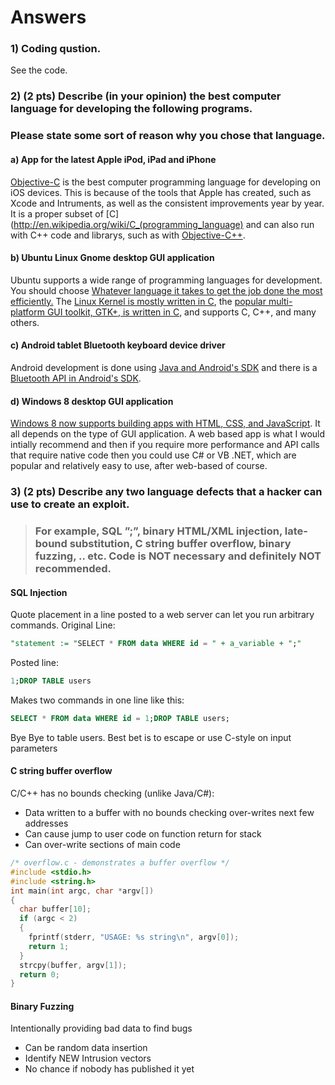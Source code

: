 # Answers

### 1) Coding qustion.
See the code.

### 2) (2 pts) Describe (in your opinion) the best computer language for developing the following programs. 
### Please state some sort of reason why you chose that language.

#### a) App for the latest Apple iPod, iPad and iPhone
[Objective-C](http://en.wikipedia.org/wiki/Objective-C) is the best computer programming language for developing on iOS devices.
This is because of the tools that Apple has created, such as Xcode and Intruments, as well as the consistent improvements year by year.
It is a proper subset of [C](http://en.wikipedia.org/wiki/C_(programming_language) and can also run with C++ code and librarys, 
such as with [Objective-C++](http://stackoverflow.com/a/3684159).

#### b) Ubuntu Linux Gnome desktop GUI application
Ubuntu supports a wide range of programming languages for development. 
You should choose [Whatever language it takes to get the job done the most efficiently.](http://askubuntu.com/a/321404)
The [Linux Kernel is mostly written in C](http://en.wikipedia.org/wiki/Linux_kernel), 
the [popular multi-platform GUI toolkit, GTK+, is written in C](http://www.gtk.org), and supports C, C++, and many others.

#### c) Android tablet Bluetooth keyboard device driver
Android development is done using [Java and Android's SDK](http://developer.android.com/sdk/index.html)
and there is a [Bluetooth API in Android's SDK](http://developer.android.com/guide/topics/connectivity/bluetooth.html).

#### d) Windows 8 desktop GUI application
[Windows 8 now supports building apps with HTML, CSS, and JavaScript](http://blogs.msdn.com/b/cdnstudents/archive/2012/12/20/building-a-great-windows-8-app-step-4-pick-your-programming-language.aspx). It all depends on the type of GUI application. A web based app is what I would intially recommend and then if you require more performance and API calls that require native code then you could use C# or VB .NET, which are popular and relatively easy to use, after web-based of course.

### 3) (2 pts) Describe any two language defects that a hacker can use to create an exploit. 
> ### For example, SQL ”;”, binary HTML/XML injection, late-bound substitution, C string buffer overflow, binary fuzzing, .. etc. Code is NOT necessary and definitely NOT recommended.

#### SQL Injection

Quote placement in a line posted to a web server can let you run arbitrary commands. Original Line:
```sql
"statement := "SELECT * FROM data WHERE id = " + a_variable + ";" 
```
Posted line:
```sql
1;DROP TABLE users 
```
Makes two commands in one line like this:
```sql
SELECT * FROM data WHERE id = 1;DROP TABLE users; 
```
Bye Bye to table users. 
Best bet is to escape or use C-style on input parameters

#### C string buffer overflow

C/C++ has no bounds checking (unlike Java/C#):
- Data written to a buffer with no bounds checking over-writes next few addresses
- Can cause jump to user code on function return for stack
- Can over-write sections of main code 

```c
/* overflow.c - demonstrates a buffer overflow */
#include <stdio.h>
#include <string.h>
int main(int argc, char *argv[])
{
  char buffer[10];
  if (argc < 2)
  {
    fprintf(stderr, "USAGE: %s string\n", argv[0]);
    return 1;
  }
  strcpy(buffer, argv[1]);
  return 0;
}
```

#### Binary Fuzzing
Intentionally providing bad data to find bugs
- Can be random data insertion
- Identify NEW Intrusion vectors
- No chance if nobody has published it yet


